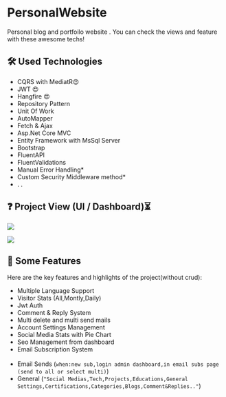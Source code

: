 # PersonalWebsite
 Personal blog and portfoilo website . You can check the views and feature with these awesome techs!
## 🛠️ Used Technologies

- CQRS with MediatR😍
- JWT 😍
- Hangfire 😍
- Repository Pattern
- Unit Of Work
- AutoMapper
- Fetch & Ajax
- Asp.Net Core MVC
- Entity Framework with MsSql Server
- Bootstrap
- FluentAPI
- FluentValidations
- Manual Error Handling*
- Custom Security Middleware method*
- . .


## ❓ Project View (UI / Dashboard)⏳

![](/gunesekrem-front1.gif)

![](/gunesekrem-back1.gif)


## 🌟 Some Features

Here are the key features and highlights of the project(without crud):

- Multiple Language Support
- Visitor Stats (All,Montly,Daily) 
- Jwt Auth
- Comment & Reply System
- Multi delete and multi send mails
- Account Settings Management
- Social Media Stats with Pie Chart
- Seo Management from dashboard
- Email Subscription System <br><br>
- Email Sends (`when:new sub,login admin dashboard,in email subs page (send to all or select multi)`)
- General (`"Social Medias,Tech,Projects,Educations,General Settings,Certifications,Categories,Blogs,Comment&Replies.."`)

